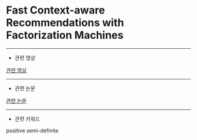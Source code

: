 # Fast Context-aware Recommendations with Factorization Machines

---

- 관련 영상

[관련 영상](https://www.youtube.com/watch?v=96vMbEz7nK8)

---

- 관련 논문

[관련 논문](https://github.com/hongleizhang/RSPapers/blob/master/10-CTR_Prediction_for_RS/2011-Fast%20Context-aware%20Recommendations%20with%20Factorization%20Machines-SIGIR.pdf)

---

- 관련 키워드

positive semi-definite